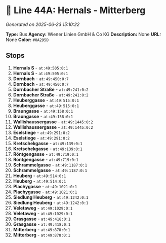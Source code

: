 # 🚌 Line 44A: Hernals - Mitterberg

*Generated on 2025-06-23 15:10:22*

**Type:** Bus
**Agency:** Wiener Linien GmbH & Co KG
**Description:** None
**URL:** None
**Color:** `#0A295D`

## Stops

1. **Hernals S** - `at:49:505:0:1`
2. **Hernals S** - `at:49:505:0:1`
3. **Dornbach** - `at:49:450:0:7`
4. **Dornbach** - `at:49:450:0:7`
5. **Dornbacher Straße** - `at:49:241:0:2`
6. **Dornbacher Straße** - `at:49:241:0:2`
7. **Heuberggasse** - `at:49:515:0:1`
8. **Heuberggasse** - `at:49:515:0:1`
9. **Braungasse** - `at:49:158:0:1`
10. **Braungasse** - `at:49:158:0:1`
11. **Wallishaussergasse** - `at:49:1445:0:2`
12. **Wallishaussergasse** - `at:49:1445:0:2`
13. **Eselstiege** - `at:49:291:0:2`
14. **Eselstiege** - `at:49:291:0:2`
15. **Kretschekgasse** - `at:49:139:0:1`
16. **Kretschekgasse** - `at:49:139:0:1`
17. **Röntgengasse** - `at:49:719:0:1`
18. **Röntgengasse** - `at:49:719:0:1`
19. **Schrammelgasse** - `at:49:1187:0:1`
20. **Schrammelgasse** - `at:49:1187:0:1`
21. **Heuberg** - `at:49:514:0:1`
22. **Heuberg** - `at:49:514:0:1`
23. **Plachygasse** - `at:49:1021:0:1`
24. **Plachygasse** - `at:49:1021:0:1`
25. **Siedlung Heuberg** - `at:49:1242:0:1`
26. **Siedlung Heuberg** - `at:49:1242:0:1`
27. **Veletaweg** - `at:49:1029:0:1`
28. **Veletaweg** - `at:49:1029:0:1`
29. **Grasgasse** - `at:49:418:0:1`
30. **Grasgasse** - `at:49:418:0:1`
31. **Mitterberg** - `at:49:878:0:1`
32. **Mitterberg** - `at:49:878:0:1`